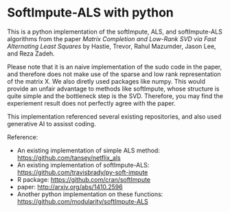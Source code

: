 # SoftImpute-ALS with python

This is a python implementation of the softImpute, ALS, and softImpute-ALS algorithms from the paper *Matrix Completion and Low-Rank SVD via Fast Alternating Least Squares* by Hastie, Trevor, Rahul Mazumder, Jason Lee, and Reza Zadeh. 

Please note that it is an naive implementation of the sudo code in the paper, and therefore does not make use of the sparse and low rank representation of the matrix X. We also diretly used packages like numpy.
This would provide an unfair advantage to methods like softImpute, whose structure is quite simple and the bottleneck step is the SVD. Therefore, you may find the experiement result does not perfectly agree with the paper.

This implementation referenced several existing repositories, and also used generative AI to assisst coding.

Reference:
- An existing implementation of simple ALS method: https://github.com/tansey/netflix_als
- An existing implementation of softImpute-ALS: https://github.com/travisbrady/py-soft-impute
- R package: https://github.com/cran/softImpute
- paper: http://arxiv.org/abs/1410.2596
- Another python implementation on these functions: https://github.com/modularity/softImpute-ALS
